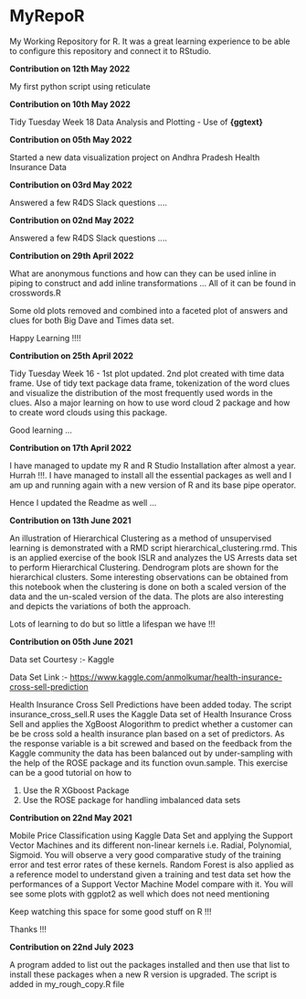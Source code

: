 # MyRepoR
My Working Repository for R. It was a great learning experience to be able to 
configure this repository and connect it to RStudio.


**Contribution on 12th May 2022**

My first python script using reticulate 

**Contribution on 10th May 2022** 

Tidy Tuesday Week 18 Data Analysis and Plotting - Use of **{ggtext}** 

**Contribution on 05th May 2022** 

Started a new data visualization project on Andhra Pradesh Health Insurance Data

**Contribution on 03rd May 2022**

Answered a few R4DS Slack questions .... 


**Contribution on 02nd May 2022**

Answered a few R4DS Slack questions .... 


**Contribution on 29th April 2022**

What are anonymous functions and how can they can be used inline in piping 
to construct and add inline transformations ... 
All of it can be found in crosswords.R

Some old plots removed and combined into a faceted plot of answers and clues
for both Big Dave and Times data set. 

Happy Learning !!!!

**Contribution on 25th April 2022**

Tidy Tuesday Week 16 - 1st plot updated. 2nd plot created with time data frame. 
Use of tidy text package data frame, tokenization of the word clues and visualize the distribution of the most frequently used words in the clues. 
Also a major learning on how to use word cloud 2 package and how to create
word clouds using this package. 

Good learning ... 

**Contribution on 17th April 2022**

I have managed to update my R and R Studio Installation after almost a year. 
Hurrah !!!. 
I have managed to install all the essential packages as well and I am up and 
running again with a new version of R and its base pipe operator. 

Hence I updated the Readme as well ...  

**Contribution on 13th June 2021**

An illustration of Hierarchical Clustering as a method of unsupervised learning 
is demonstrated with a RMD script hierarchical_clustering.rmd. This is an applied
exercise of the book ISLR and analyzes the US Arrests data set to perform Hierarchical 
Clustering. Dendrogram plots are shown for the hierarchical clusters. 
Some interesting observations can be obtained from this notebook when the clustering
is done on both a scaled version of the data and the un-scaled version of the data. 
The plots are also interesting and depicts the variations of both the approach.

Lots of learning to do but so little a lifespan we have !!!


**Contribution on 05th June 2021**

Data set Courtesy :- Kaggle

Data Set Link :- https://www.kaggle.com/anmolkumar/health-insurance-cross-sell-prediction


Health Insurance Cross Sell Predictions have been added today. The script 
insurance_cross_sell.R uses the Kaggle Data set of Health Insurance Cross 
Sell and applies the XgBoost Alogorithm to predict whether a customer 
can be be cross sold a health insurance plan based on a set of predictors. 
As the response variable is a bit screwed and based on the feedback from the
Kaggle community the data has been balanced out by under-sampling with the 
help of the ROSE package and its function ovun.sample. 
This exercise can be a good tutorial on how to 

1. Use the R XGboost Package
2. Use the ROSE package for handling imbalanced data sets

**Contribution on 22nd May 2021**

Mobile Price Classification using Kaggle Data Set and applying the Support 
Vector Machines and its different non-linear kernels i.e. Radial, Polynomial, 
Sigmoid. You will observe a very good comparative study of the training error 
and test error rates of these kernels. 
Random Forest is also applied as a reference model to understand given a
training and test data set how the performances of a Support Vector Machine 
Model compare with it. 
You will see some plots with ggplot2 as well which does not need mentioning


Keep watching this space for some good stuff on R !!!

Thanks !!!

**Contribution on 22nd July 2023**

A program added to list out the packages installed and then use that list 
to install these packages when a new R version is upgraded. The script is added in 
my_rough_copy.R file 
